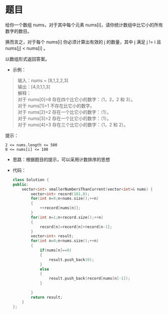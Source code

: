 # 题目
给你一个数组 nums，对于其中每个元素 nums[i]，请你统计数组中比它小的所有数字的数目。

换而言之，对于每个 nums[i] 你必须计算出有效的 j 的数量，其中 j 满足 j != i 且 nums[j] < nums[i] 。

以数组形式返回答案。

* 示例：
>输入：nums = [8,1,2,2,3]<br>
输出：[4,0,1,1,3]<br>
解释： <br>
对于 nums[0]=8 存在四个比它小的数字：（1，2，2 和 3）。 <br>
对于 nums[1]=1 不存在比它小的数字。<br>
对于 nums[2]=2 存在一个比它小的数字：（1）。 <br>
对于 nums[3]=2 存在一个比它小的数字：（1）。 <br>
对于 nums[4]=3 存在三个比它小的数字：（1，2 和 2）。

提示：

    2 <= nums.length <= 500
    0 <= nums[i] <= 100



* 思路：根据题目的提示，可以采用计数排序的思想

* 代码：
    ```C++
    class Solution {
    public:
        vector<int> smallerNumbersThanCurrent(vector<int>& nums) {
            vector<int> record(101,0);
            for(int n=0;n<nums.size();++n)
            {
                ++record[nums[n]];
            }
            for(int n=1;n<record.size();++n)
            {
                record[n]=record[n]+record[n-1];
            }
            vector<int> result;
            for(int n=0;n<nums.size();++n)
            {
                if(nums[n]==0)
                {
                    result.push_back(0);
                }
                else
                {
                    result.push_back(record[nums[n]-1]);
                }
                
            }
            return result;
        }
    };
    ```
